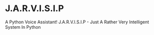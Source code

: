 # J.A.R.V.I.S.I.P
A Python Voice Assistant! J.A.R.V.I.S.I.P - Just A Rather Very Intelligent System In Python
